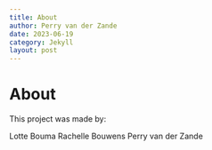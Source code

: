 ```yaml
---
title: About 
author: Perry van der Zande
date: 2023-06-19
category: Jekyll
layout: post
---
```


# About

This project was made by:

Lotte Bouma
Rachelle Bouwens
Perry van der Zande